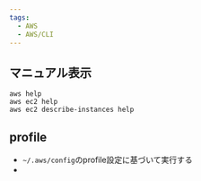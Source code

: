 ```yaml
---
tags:
  - AWS
  - AWS/CLI
---
```

## マニュアル表示
```shell
aws help
aws ec2 help
aws ec2 describe-instances help
```
## profile
- `~/.aws/config`のprofile設定に基づいて実行する
- 
